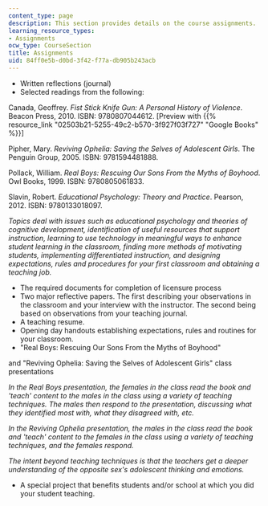 ```yaml
---
content_type: page
description: This section provides details on the course assignments.
learning_resource_types:
- Assignments
ocw_type: CourseSection
title: Assignments
uid: 84ff0e5b-d0bd-3f42-f77a-db905b243acb
---
```


*   Written reflections (journal)
*   Selected readings from the following:

Canada, Geoffrey. _Fist Stick Knife Gun: A Personal History of Violence_. Beacon Press, 2010. ISBN: 9780807044612. \[Preview with {{% resource_link "02503b21-5255-49c2-b570-3f927f03f727" "Google Books" %}}\]

Pipher, Mary. _Reviving Ophelia: Saving the Selves of Adolescent Girls_. The Penguin Group, 2005. ISBN: 9781594481888.

Pollack, William. _Real Boys: Rescuing Our Sons From the Myths of Boyhood_. Owl Books, 1999. ISBN: 9780805061833.

Slavin, Robert. _Educational Psychology: Theory and Practice_. Pearson, 2012. ISBN: 9780133018097.

_Topics deal with issues such as educational psychology and theories of cognitive development, identification of useful resources that support instruction, learning to use technology in meaningful ways to enhance student learning in the classroom, finding more methods of motivating students, implementing differentiated instruction, and designing expectations, rules and procedures for your first classroom and obtaining a teaching job._

*   The required documents for completion of licensure process
*   Two major reflective papers. The first describing your observations in the classroom and your interview with the instructor. The second being based on observations from your teaching journal.
*   A teaching resume.
*   Opening day handouts establishing expectations, rules and routines for your classroom.
*   "Real Boys: Rescuing Our Sons From the Myths of Boyhood"

and "Reviving Ophelia: Saving the Selves of Adolescent Girls" class presentations

_In the Real Boys presentation, the females in the class read the book and 'teach' content to the males in the class using a variety of teaching techniques. The males then respond to the presentation, discussing what they identified most with, what they disagreed with, etc._

_In the Reviving Ophelia presentation, the males in the class read the book and 'teach' content to the females in the class using a variety of teaching techniques, and the females respond._

_The intent beyond teaching techniques is that the teachers get a deeper understanding of the opposite sex's adolescent thinking and emotions._

*   A special project that benefits students and/or school at which you did your student teaching.